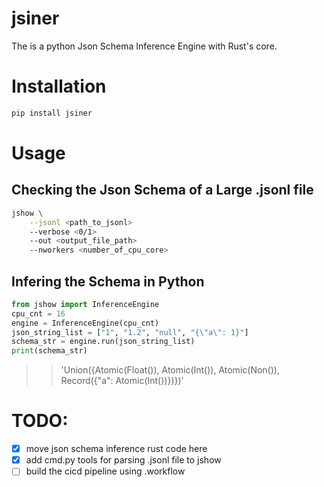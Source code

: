 # jsiner 

The is a python Json Schema Inference Engine with Rust's core. 

# Installation 

```bash
pip install jsiner
```

# Usage

## Checking the Json Schema of a Large .jsonl file

```bash
jshow \
    --jsonl <path_to_jsonl> 
    --verbose <0/1> 
    --out <output_file_path>
    --nworkers <number_of_cpu_core>
```

## Infering the Schema in Python

```python
from jshow import InferenceEngine
cpu_cnt = 16
engine = InferenceEngine(cpu_cnt)
json_string_list = ["1", "1.2", "null", "{\"a\": 1}"]
schema_str = engine.run(json_string_list)
print(schema_str)
```
>> 'Union({Atomic(Float()), Atomic(Int()), Atomic(Non()), Record({"a": Atomic(Int())})})'



# TODO:
- [X] move json schema inference rust code here
- [X] add cmd.py tools for parsing .jsonl file to jshow
- [ ] build the cicd pipeline using .workflow
